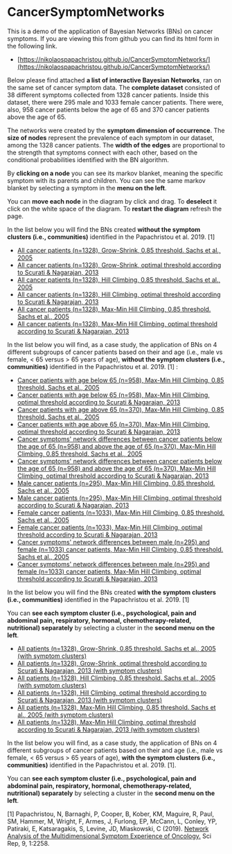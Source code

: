 # CancerSymptomNetworks

This is a demo of the application of Bayesian Networks (BNs) on cancer symptoms. If you are viewing this from github you can find its html form in the following link.
* [https://nikolaospapachristou.github.io/CancerSymptomNetworks/](https://nikolaospapachristou.github.io/CancerSymptomNetworks/)

Below please find attached **a list of interactive Bayesian Networks**, ran on the same set of cancer symptom data. The **complete dataset** consisted of 38 different symptoms collected from 1328 cancer patients. Inside this dataset, there were 295 male and 1033 female cancer patients. There were, also, 958 cancer patients below the age of 65 and 370 cancer patients above the age of 65.  

The networks were created by the **symptom dimension of occurrence**. The **size of nodes** represent the prevalence of each symptom in our dataset, among the 1328 cancer patients. The **width of the edges** are proportional to the strength that symptoms connect with each other, based on the conditional probabilities identified with the BN algorithm.

By **clicking on a node** you can see its markov blanket, meaning the specific symptom with its parents and children. You can see the same markov blanket by selecting a symptom in the **menu on the left**.

You can **move each node** in the diagram by click and drag. To **deselect** it click on the white space of the diagram. To **restart the diagram** refresh the page.

In the list below you will find the BNs created **without the symptom clusters (i.e., communities)** identified in the Papachristou et al. 2019. [1] 
* [All cancer patients (n=1328), Grow-Shrink, 0.85 threshold. Sachs et al., 2005](https://nikolaospapachristou.github.io/CancerSymptomNetworks/GSmod1.html)
* [All cancer patients (n=1328), Grow-Shrink, optimal threshold according to Scurati & Nagarajan, 2013](https://nikolaospapachristou.github.io/CancerSymptomNetworks/GSmod2.html)
* [All cancer patients (n=1328), Hill Climbing, 0.85 threshold. Sachs et al., 2005](https://nikolaospapachristou.github.io/CancerSymptomNetworks/HCmod1.html)
* [All cancer patients (n=1328), Hill Climbing, optimal threshold according to Scurati & Nagarajan, 2013](https://nikolaospapachristou.github.io/CancerSymptomNetworks/HCmod2.html)
* [All cancer patients (n=1328), Max-Min Hill Climbing, 0.85 threshold. Sachs et al., 2005](https://nikolaospapachristou.github.io/CancerSymptomNetworks/MMHCmod1.html)
* [All cancer patients (n=1328), Max-Min Hill Climbing, optimal threshold according to Scurati & Nagarajan, 2013](https://nikolaospapachristou.github.io/CancerSymptomNetworks/MMHCmod2.html)

In the list below you will find, as a case study, the application of BNs on 4 different subgroups of cancer patients based on their and age (i.e., male vs female, < 65 versus > 65 years of age), **without the symptom clusters (i.e., communities)** identified in the Papachristou et al. 2019. [1]  :
* [Cancer patients with age below 65 (n=958), Max-Min Hill Climbing, 0.85 threshold. Sachs et al., 2005](https://nikolaospapachristou.github.io/CancerSymptomNetworks/Agebelow65MMHCmod1.html)
* [Cancer patients with age below 65 (n=958), Max-Min Hill Climbing, optimal threshold according to Scurati & Nagarajan, 2013](https://nikolaospapachristou.github.io/CancerSymptomNetworks/Agebelow65MMHCmod2.html)
* [Cancer patients with age above 65 (n=370), Max-Min Hill Climbing, 0.85 threshold. Sachs et al., 2005](https://nikolaospapachristou.github.io/CancerSymptomNetworks/Ageabove65MMHCmod1.html)
* [Cancer patients with age above 65 (n=370), Max-Min Hill Climbing, optimal threshold according to Scurati & Nagarajan, 2013](https://nikolaospapachristou.github.io/CancerSymptomNetworks/Ageabove65MMHCmod2.html)
* [Cancer symptoms' network differences between cancer patients below the age of 65 (n=958) and above the age of 65 (n=370), Max-Min Hill Climbing, 0.85 threshold. Sachs et al., 2005](https://nikolaospapachristou.github.io/CancerSymptomNetworks/Agemod1.html)
* [Cancer symptoms' network differences between cancer patients below the age of 65 (n=958) and above the age of 65 (n=370), Max-Min Hill Climbing, optimal threshold according to Scurati & Nagarajan, 2013](https://nikolaospapachristou.github.io/CancerSymptomNetworks/Agemod2.html)
* [Male cancer patients (n=295), Max-Min Hill Climbing, 0.85 threshold. Sachs et al., 2005](https://nikolaospapachristou.github.io/CancerSymptomNetworks/MenMMHCmod1.html)
* [Male cancer patients (n=295), Max-Min Hill Climbing, optimal threshold according to Scurati & Nagarajan, 2013](https://nikolaospapachristou.github.io/CancerSymptomNetworks/MenMMHCmod2.html)
* [Female cancer patients (n=1033), Max-Min Hill Climbing, 0.85 threshold. Sachs et al., 2005](https://nikolaospapachristou.github.io/CancerSymptomNetworks/WomenMMHCmod1.html)
* [Female cancer patients (n=1033), Max-Min Hill Climbing, optimal threshold according to Scurati & Nagarajan, 2013](https://nikolaospapachristou.github.io/CancerSymptomNetworks/WomenMMHCmod2.html)
* [Cancer symptoms' network differences between male (n=295) and female (n=1033) cancer patients, Max-Min Hill Climbing, 0.85 threshold. Sachs et al., 2005](https://nikolaospapachristou.github.io/CancerSymptomNetworks/MenWomenmod1.html)
* [Cancer symptoms' network differences between male (n=295) and female (n=1033) cancer patients, Max-Min Hill Climbing, optimal threshold according to Scurati & Nagarajan, 2013](https://nikolaospapachristou.github.io/CancerSymptomNetworks/MenWomenmod2.html)

In the list below you will find the BNs created **with the symptom clusters (i.e., communities)** identified in the Papachristou et al. 2019. [1] 

You can **see each symptom cluster (i.e., psychological, pain and abdominal pain, respiratory, hormonal, chemotherapy-related, nutritional) separately** by selecting a cluster in the **second menu on the left**.
* [All patients (n=1328), Grow-Shrink, 0.85 threshold. Sachs et al., 2005 (with symptom clusters)](https://nikolaospapachristou.github.io/CancerSymptomNetworks/GSmod1group.html)
* [All patients (n=1328), Grow-Shrink, optimal threshold according to Scurati & Nagarajan, 2013 (with symptom clusters)](https://nikolaospapachristou.github.io/CancerSymptomNetworks/GSmod2group.html)
* [All patients (n=1328), Hill Climbing, 0.85 threshold. Sachs et al., 2005 (with symptom clusters)](https://nikolaospapachristou.github.io/CancerSymptomNetworks/HCmod1group.html)
* [All patients (n=1328), Hill Climbing, optimal threshold according to Scurati & Nagarajan, 2013 (with symptom clusters)](https://nikolaospapachristou.github.io/CancerSymptomNetworks/HCmod2group.html)
* [All patients (n=1328), Max-Min Hill Climbing, 0.85 threshold. Sachs et al., 2005 (with symptom clusters)](https://nikolaospapachristou.github.io/CancerSymptomNetworks/MMHCmod1group.html)
* [All patients (n=1328), Max-Min Hill Climbing, optimal threshold according to Scurati & Nagarajan, 2013 (with symptom clusters)](https://nikolaospapachristou.github.io/CancerSymptomNetworks/MMHCmod2group.html)

In the list below you will find, as a case study, the application of BNs on 4 different subgroups of cancer patients based on their and age (i.e., male vs female, < 65 versus > 65 years of age), **with the symptom clusters (i.e., communities)** identified in the Papachristou et al. 2019. [1].

You can **see each symptom cluster (i.e., psychological, pain and abdominal pain, respiratory, hormonal, chemotherapy-related, nutritional) separately** by selecting a cluster in the **second menu on the left**.



[1] Papachristou, N, Barnaghi, P, Cooper, B, Kober, KM, Maguire, R, Paul, SM, Hammer, M, Wright, F, Armes, J, Furlong, EP, McCann, L, Conley, YP, Patiraki, E, Katsaragakis, S, Levine, JD, Miaskowski, C (2019). [Network Analysis of the Multidimensional Symptom Experience of Oncology.](https://www.nature.com/articles/s41598-018-36973-1) Sci Rep, 9, 1:2258.

